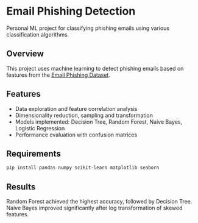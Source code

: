# Email Phishing Detection

Personal ML project for classifying phishing emails using various classification algorithms.

## Overview

This project uses machine learning to detect phishing emails based on features from the [Email Phishing Dataset](https://www.kaggle.com/datasets/ethancratchley/email-phishing-dataset/data).

## Features

- Data exploration and feature correlation analysis
- Dimensionality reduction, sampling and transformation
- Models implemented: Decision Tree, Random Forest, Naive Bayes, Logistic Regression
- Performance evaluation with confusion matrices

## Requirements

```bash
pip install pandas numpy scikit-learn matplotlib seaborn
```

## Results

Random Forest achieved the highest accuracy, followed by Decision Tree. Naive Bayes improved significantly after log transformation of skewed features.